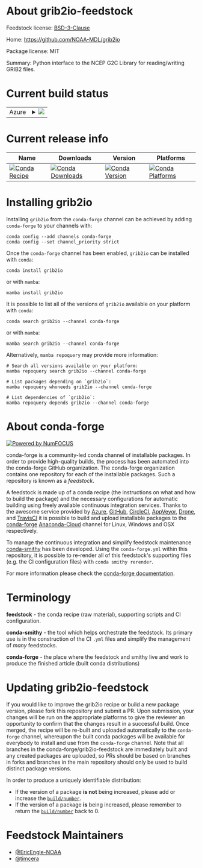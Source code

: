 About grib2io-feedstock
=======================

Feedstock license: [BSD-3-Clause](https://github.com/conda-forge/grib2io-feedstock/blob/main/LICENSE.txt)

Home: https://github.com/NOAA-MDL/grib2io

Package license: MIT

Summary: Python interface to the NCEP G2C Library for reading/writing GRIB2 files.

Current build status
====================


<table>
    
  <tr>
    <td>Azure</td>
    <td>
      <details>
        <summary>
          <a href="https://dev.azure.com/conda-forge/feedstock-builds/_build/latest?definitionId=19749&branchName=main">
            <img src="https://dev.azure.com/conda-forge/feedstock-builds/_apis/build/status/grib2io-feedstock?branchName=main">
          </a>
        </summary>
        <table>
          <thead><tr><th>Variant</th><th>Status</th></tr></thead>
          <tbody><tr>
              <td>linux_64_numpy1.21python3.10.____cpython</td>
              <td>
                <a href="https://dev.azure.com/conda-forge/feedstock-builds/_build/latest?definitionId=19749&branchName=main">
                  <img src="https://dev.azure.com/conda-forge/feedstock-builds/_apis/build/status/grib2io-feedstock?branchName=main&jobName=linux&configuration=linux%20linux_64_numpy1.21python3.10.____cpython" alt="variant">
                </a>
              </td>
            </tr><tr>
              <td>linux_64_numpy1.21python3.8.____cpython</td>
              <td>
                <a href="https://dev.azure.com/conda-forge/feedstock-builds/_build/latest?definitionId=19749&branchName=main">
                  <img src="https://dev.azure.com/conda-forge/feedstock-builds/_apis/build/status/grib2io-feedstock?branchName=main&jobName=linux&configuration=linux%20linux_64_numpy1.21python3.8.____cpython" alt="variant">
                </a>
              </td>
            </tr><tr>
              <td>linux_64_numpy1.21python3.9.____cpython</td>
              <td>
                <a href="https://dev.azure.com/conda-forge/feedstock-builds/_build/latest?definitionId=19749&branchName=main">
                  <img src="https://dev.azure.com/conda-forge/feedstock-builds/_apis/build/status/grib2io-feedstock?branchName=main&jobName=linux&configuration=linux%20linux_64_numpy1.21python3.9.____cpython" alt="variant">
                </a>
              </td>
            </tr><tr>
              <td>linux_64_numpy1.23python3.11.____cpython</td>
              <td>
                <a href="https://dev.azure.com/conda-forge/feedstock-builds/_build/latest?definitionId=19749&branchName=main">
                  <img src="https://dev.azure.com/conda-forge/feedstock-builds/_apis/build/status/grib2io-feedstock?branchName=main&jobName=linux&configuration=linux%20linux_64_numpy1.23python3.11.____cpython" alt="variant">
                </a>
              </td>
            </tr><tr>
              <td>osx_64_numpy1.21python3.10.____cpython</td>
              <td>
                <a href="https://dev.azure.com/conda-forge/feedstock-builds/_build/latest?definitionId=19749&branchName=main">
                  <img src="https://dev.azure.com/conda-forge/feedstock-builds/_apis/build/status/grib2io-feedstock?branchName=main&jobName=osx&configuration=osx%20osx_64_numpy1.21python3.10.____cpython" alt="variant">
                </a>
              </td>
            </tr><tr>
              <td>osx_64_numpy1.21python3.8.____cpython</td>
              <td>
                <a href="https://dev.azure.com/conda-forge/feedstock-builds/_build/latest?definitionId=19749&branchName=main">
                  <img src="https://dev.azure.com/conda-forge/feedstock-builds/_apis/build/status/grib2io-feedstock?branchName=main&jobName=osx&configuration=osx%20osx_64_numpy1.21python3.8.____cpython" alt="variant">
                </a>
              </td>
            </tr><tr>
              <td>osx_64_numpy1.21python3.9.____cpython</td>
              <td>
                <a href="https://dev.azure.com/conda-forge/feedstock-builds/_build/latest?definitionId=19749&branchName=main">
                  <img src="https://dev.azure.com/conda-forge/feedstock-builds/_apis/build/status/grib2io-feedstock?branchName=main&jobName=osx&configuration=osx%20osx_64_numpy1.21python3.9.____cpython" alt="variant">
                </a>
              </td>
            </tr><tr>
              <td>osx_64_numpy1.23python3.11.____cpython</td>
              <td>
                <a href="https://dev.azure.com/conda-forge/feedstock-builds/_build/latest?definitionId=19749&branchName=main">
                  <img src="https://dev.azure.com/conda-forge/feedstock-builds/_apis/build/status/grib2io-feedstock?branchName=main&jobName=osx&configuration=osx%20osx_64_numpy1.23python3.11.____cpython" alt="variant">
                </a>
              </td>
            </tr>
          </tbody>
        </table>
      </details>
    </td>
  </tr>
</table>

Current release info
====================

| Name | Downloads | Version | Platforms |
| --- | --- | --- | --- |
| [![Conda Recipe](https://img.shields.io/badge/recipe-grib2io-green.svg)](https://anaconda.org/conda-forge/grib2io) | [![Conda Downloads](https://img.shields.io/conda/dn/conda-forge/grib2io.svg)](https://anaconda.org/conda-forge/grib2io) | [![Conda Version](https://img.shields.io/conda/vn/conda-forge/grib2io.svg)](https://anaconda.org/conda-forge/grib2io) | [![Conda Platforms](https://img.shields.io/conda/pn/conda-forge/grib2io.svg)](https://anaconda.org/conda-forge/grib2io) |

Installing grib2io
==================

Installing `grib2io` from the `conda-forge` channel can be achieved by adding `conda-forge` to your channels with:

```
conda config --add channels conda-forge
conda config --set channel_priority strict
```

Once the `conda-forge` channel has been enabled, `grib2io` can be installed with `conda`:

```
conda install grib2io
```

or with `mamba`:

```
mamba install grib2io
```

It is possible to list all of the versions of `grib2io` available on your platform with `conda`:

```
conda search grib2io --channel conda-forge
```

or with `mamba`:

```
mamba search grib2io --channel conda-forge
```

Alternatively, `mamba repoquery` may provide more information:

```
# Search all versions available on your platform:
mamba repoquery search grib2io --channel conda-forge

# List packages depending on `grib2io`:
mamba repoquery whoneeds grib2io --channel conda-forge

# List dependencies of `grib2io`:
mamba repoquery depends grib2io --channel conda-forge
```


About conda-forge
=================

[![Powered by
NumFOCUS](https://img.shields.io/badge/powered%20by-NumFOCUS-orange.svg?style=flat&colorA=E1523D&colorB=007D8A)](https://numfocus.org)

conda-forge is a community-led conda channel of installable packages.
In order to provide high-quality builds, the process has been automated into the
conda-forge GitHub organization. The conda-forge organization contains one repository
for each of the installable packages. Such a repository is known as a *feedstock*.

A feedstock is made up of a conda recipe (the instructions on what and how to build
the package) and the necessary configurations for automatic building using freely
available continuous integration services. Thanks to the awesome service provided by
[Azure](https://azure.microsoft.com/en-us/services/devops/), [GitHub](https://github.com/),
[CircleCI](https://circleci.com/), [AppVeyor](https://www.appveyor.com/),
[Drone](https://cloud.drone.io/welcome), and [TravisCI](https://travis-ci.com/)
it is possible to build and upload installable packages to the
[conda-forge](https://anaconda.org/conda-forge) [Anaconda-Cloud](https://anaconda.org/)
channel for Linux, Windows and OSX respectively.

To manage the continuous integration and simplify feedstock maintenance
[conda-smithy](https://github.com/conda-forge/conda-smithy) has been developed.
Using the ``conda-forge.yml`` within this repository, it is possible to re-render all of
this feedstock's supporting files (e.g. the CI configuration files) with ``conda smithy rerender``.

For more information please check the [conda-forge documentation](https://conda-forge.org/docs/).

Terminology
===========

**feedstock** - the conda recipe (raw material), supporting scripts and CI configuration.

**conda-smithy** - the tool which helps orchestrate the feedstock.
                   Its primary use is in the construction of the CI ``.yml`` files
                   and simplify the management of *many* feedstocks.

**conda-forge** - the place where the feedstock and smithy live and work to
                  produce the finished article (built conda distributions)


Updating grib2io-feedstock
==========================

If you would like to improve the grib2io recipe or build a new
package version, please fork this repository and submit a PR. Upon submission,
your changes will be run on the appropriate platforms to give the reviewer an
opportunity to confirm that the changes result in a successful build. Once
merged, the recipe will be re-built and uploaded automatically to the
`conda-forge` channel, whereupon the built conda packages will be available for
everybody to install and use from the `conda-forge` channel.
Note that all branches in the conda-forge/grib2io-feedstock are
immediately built and any created packages are uploaded, so PRs should be based
on branches in forks and branches in the main repository should only be used to
build distinct package versions.

In order to produce a uniquely identifiable distribution:
 * If the version of a package **is not** being increased, please add or increase
   the [``build/number``](https://docs.conda.io/projects/conda-build/en/latest/resources/define-metadata.html#build-number-and-string).
 * If the version of a package **is** being increased, please remember to return
   the [``build/number``](https://docs.conda.io/projects/conda-build/en/latest/resources/define-metadata.html#build-number-and-string)
   back to 0.

Feedstock Maintainers
=====================

* [@EricEngle-NOAA](https://github.com/EricEngle-NOAA/)
* [@timcera](https://github.com/timcera/)

